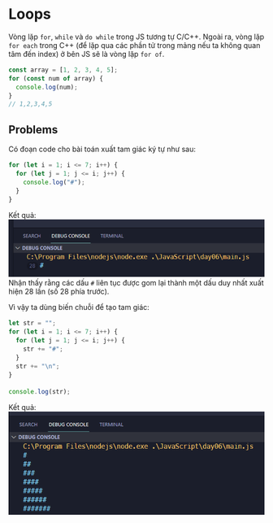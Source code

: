 <link rel='stylesheet' href='../main.css'>

# Loops

Vòng lặp `for`, `while` và `do while` trong JS tương tự C/C++.
Ngoài ra, vòng lặp `for each` trong C++ (để lặp qua các phần tử trong mảng nếu ta không quan tâm đến index) ở bên JS sẽ là vòng lặp `for of`.

```js
const array = [1, 2, 3, 4, 5];
for (const num of array) {
  console.log(num);
}
// 1,2,3,4,5
```

## Problems

Có đoạn code cho bài toán xuất tam giác ký tự như sau:

```js
for (let i = 1; i <= 7; i++) {
  for (let j = 1; j <= i; j++) {
    console.log("#");
  }
}
```

Kết quả:
<img src = "pic (1).png">
Nhận thấy rằng các dấu `#` liên tục được gom lại thành một dấu duy nhất xuất hiện 28 lần (số 28 phía trước).

Vì vậy ta dùng biến chuỗi để tạo tam giác:

```js
let str = "";
for (let i = 1; i <= 7; i++) {
  for (let j = 1; j <= i; j++) {
    str += "#";
  }
  str += "\n";
}

console.log(str);
```

Kết quả:
<img src = "pic (2).png">